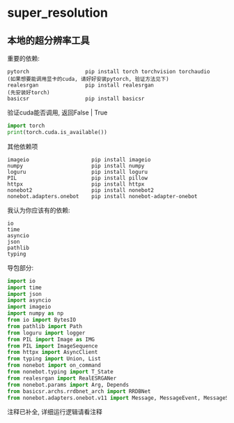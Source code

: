 # super_resolution
## 本地的超分辨率工具

重要的依赖:

    pytorch                  pip install torch torchvision torchaudio    (如果想要能调用显卡的cuda, 请好好安装pytorch, 验证方法见下) 
    realesrgan               pip install realesrgan                      (先安装好torch)
    basicsr                  pip install basicsr
    
验证cuda能否调用, 返回False | True
```python
import torch
print(torch.cuda.is_available()) 
```
 
其他依赖项

    imageio                    pip install imageio
    numpy                      pip install numpy    
    loguru                     pip install loguru      
    PIL                        pip install pillow    
    httpx                      pip install httpx    
    nonebot2                   pip install nonebot2    
    nonebot.adapters.onebot    pip install nonebot-adapter-onebot


我认为你应该有的依赖:

    io    
    time    
    asyncio    
    json    
    pathlib    
    typing
    
    
    
导包部分:
```python
import io
import time
import json
import asyncio
import imageio
import numpy as np
from io import BytesIO
from pathlib import Path
from loguru import logger
from PIL import Image as IMG
from PIL import ImageSequence
from httpx import AsyncClient
from typing import Union, List
from nonebot import on_command
from nonebot.typing import T_State
from realesrgan import RealESRGANer
from nonebot.params import Arg, Depends
from basicsr.archs.rrdbnet_arch import RRDBNet
from nonebot.adapters.onebot.v11 import Message, MessageEvent, MessageSegment
```
    
    
 注释已补全, 详细运行逻辑请看注释
